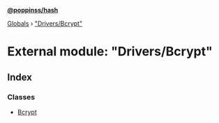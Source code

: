 **[@poppinss/hash](../README.md)**

[Globals](../README.md) › ["Drivers/Bcrypt"](_drivers_bcrypt_.md)

# External module: "Drivers/Bcrypt"

## Index

### Classes

* [Bcrypt](../classes/_drivers_bcrypt_.bcrypt.md)